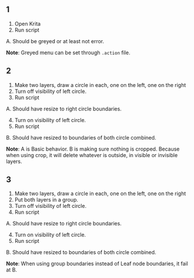 ## 1

1. Open Krita
2. Run script

A. Should be greyed or at least not error.

**Note**: Greyed menu can be set through `.action` file.


## 2

1. Make two layers, draw a circle in each, one on the left, one on the right
2. Turn off visibility of left circle.
3. Run script

A. Should have resize to right circle boundaries.

4. Turn on visibility of left circle.
5. Run script

B. Should have resized to boundaries of both circle combined.

**Note**: A is Basic behavior. B is making sure nothing is cropped. Because when using crop, it will delete whatever is outside, in visible or invisible layers. 


## 3

1. Make two layers, draw a circle in each, one on the left, one on the right
2. Put both layers in a group.
3. Turn off visibility of left circle.
4. Run script

A. Should have resize to right circle boundaries.

4. Turn on visibility of left circle.
5. Run script

B. Should have resized to boundaries of both circle combined.

**Note**: When using group boundaries instead of Leaf node boundaries, it fail at B.